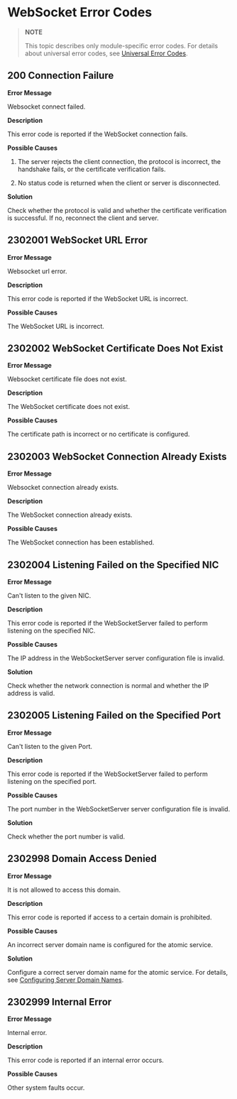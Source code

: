 # WebSocket Error Codes

<!--Kit: Network Kit-->
<!--Subsystem: Communication-->
<!--Owner: @wmyao_mm-->
<!--Designer: @guo-min_net-->
<!--Tester: @tongxilin-->
<!--Adviser: @zhang_yixin13-->

> **NOTE**
>
> This topic describes only module-specific error codes. For details about universal error codes, see [Universal Error Codes](../errorcode-universal.md).

## 200 Connection Failure

**Error Message**

Websocket connect failed.

**Description**

This error code is reported if the WebSocket connection fails.

**Possible Causes**

1. The server rejects the client connection, the protocol is incorrect, the handshake fails, or the certificate verification fails.

2. No status code is returned when the client or server is disconnected.

**Solution**

Check whether the protocol is valid and whether the certificate verification is successful. If no, reconnect the client and server.

## 2302001 WebSocket URL Error

**Error Message**

Websocket url error.

**Description**

This error code is reported if the WebSocket URL is incorrect.

**Possible Causes**

The WebSocket URL is incorrect.

## 2302002 WebSocket Certificate Does Not Exist

**Error Message**

Websocket certificate file does not exist.

**Description**

The WebSocket certificate does not exist.

**Possible Causes**

The certificate path is incorrect or no certificate is configured.

## 2302003 WebSocket Connection Already Exists

**Error Message**

Websocket connection already exists.

**Description**

The WebSocket connection already exists.

**Possible Causes**

The WebSocket connection has been established.

## 2302004 Listening Failed on the Specified NIC

**Error Message**

Can't listen to the given NIC.

**Description**

This error code is reported if the WebSocketServer failed to perform listening on the specified NIC.

**Possible Causes**

The IP address in the WebSocketServer server configuration file is invalid.

**Solution**

Check whether the network connection is normal and whether the IP address is valid.

## 2302005 Listening Failed on the Specified Port

**Error Message**

Can't listen to the given Port.

**Description**

This error code is reported if the WebSocketServer failed to perform listening on the specified port.

**Possible Causes**

The port number in the WebSocketServer server configuration file is invalid.

**Solution**

Check whether the port number is valid.

## 2302998 Domain Access Denied

**Error Message**

It is not allowed to access this domain.

**Description**

This error code is reported if access to a certain domain is prohibited.

**Possible Causes**

An incorrect server domain name is configured for the atomic service.

**Solution**

Configure a correct server domain name for the atomic service. For details, see [Configuring Server Domain Names](https://developer.huawei.com/consumer/en/doc/atomic-guides/agc-help-harmonyos-server-domain).

## 2302999 Internal Error

**Error Message**

Internal error.

**Description**

This error code is reported if an internal error occurs.

**Possible Causes**

Other system faults occur.
